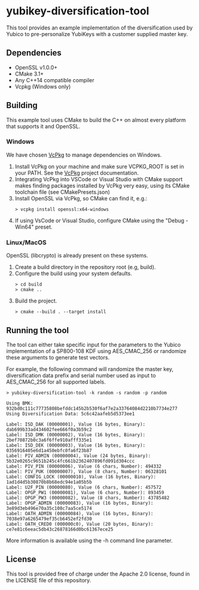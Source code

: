 # yubikey-diversification-tool

This tool provides an example implementation of the diversification used by Yubico to pre-personalize YubiKeys with a customer supplied master key.

## Dependencies

- OpenSSL v1.0.0+
- CMake 3.1+
- Any C++14 compatible compiler
- Vcpkg (Windows only)

## Building

This example tool uses CMake to build the C++ on almost every platform that supports it and OpenSSL.

### Windows
We have chosen [VcPkg](https://github.com/microsoft/vcpkg) to manage dependencies on Windows.

1. Install VcPkg on your machine and make sure VCPKG_ROOT is set in your PATH. See the [VcPkg](https://github.com/microsoft/vcpkg#quick-start-windows) project documentation.
2. Integrating VcPkg into VSCode or Visual Studio with CMake support makes finding packages installed by VcPkg very easy, using its CMake toolchain file (see CMakePresets.json)
3. Install OpenSSL via VcPkg, so CMake can find it, e.g.:
   ```
   > vcpkg install openssl:x64-windows
   ```
4. If using VsCode or Visual Studio, configure CMake using the "Debug - Win64" preset.

### Linux/MacOS
OpenSSL (libcrypto) is already present on these systems.

1. Create a build directory in the repository root (e.g, build).
2. Configure the build using your system defaults.
   ```
   > cd build
   > cmake ..
   ```
3. Build the project.
   ```
   > cmake --build . --target install
   ```

## Running the tool
The tool can either take specific input for the parameters to the Yubico implementation of a SP800-108 KDF using AES_CMAC_256 or randomize these arguments to generate test vectors.

For example, the following command will randomize the master key, diversification data prefix and serial number used as input to AES_CMAC_256 for all supported labels.
```
> yubikey-diversification-tool -k random -s random -p random

Using BMK: 932bd0c111c77735808befddc145b2b530f6af7e2a33764084d2210b7734e277
Using Diversification Data: 5c6c42aafeb5d5373ee1

Label: ISD_DAK (00000001), Value (16 bytes, Binary): dab699b33ad434602fee666f0a3b59c2
Label: ISD_DMK (00000002), Value (16 bytes, Binary): 2bef70872b0c3a6f6ffe910afff335e1
Label: ISD_DEK (00000003), Value (16 bytes, Binary): 0356916405e6d1a450ebfc0fa6f23b87
Label: PIV_ADMIN (00000004), Value (24 bytes, Binary): 5b32e0265c9651b245c4fc661b2362407896fd091d304ccc
Label: PIV_PIN (00000006), Value (6 chars, Number): 494332
Label: PIV_PUK (00000007), Value (8 chars, Number): 06328101
Label: CONFIG_LOCK (00000010), Value (16 bytes, Binary): 1ad1d4d5b30870b8b68edc94e1a05b5b
Label: U2F_PIN (00000080), Value (6 chars, Number): 457572
Label: OPGP_PW1 (00000081), Value (6 chars, Number): 893459
Label: OPGP_PW3 (00000082), Value (8 chars, Number): 43785482
Label: OPGP_ADMIN (00000083), Value (16 bytes, Binary): 3e89d3eb496e70a35c108c7aa5ce5174
Label: OATH_ADMIN (00000084), Value (16 bytes, Binary): 7038e97a6265479ef35cb6452ef2fd30
Label: OATH_CRED0 (000000c0), Value (20 bytes, Binary): ce7e81c6eeac5db43c26878166d0bc61367ece25
```

More information is available using the -h command line parameter.

## License
This tool is provided free of charge under the Apache 2.0 license, found in the LICENSE file of this repository.